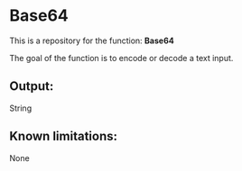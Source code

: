 # Base64
This is a repository for the function: **Base64**

The goal of the function is to encode or decode a text input.

## Output:

String

## Known limitations:

None
